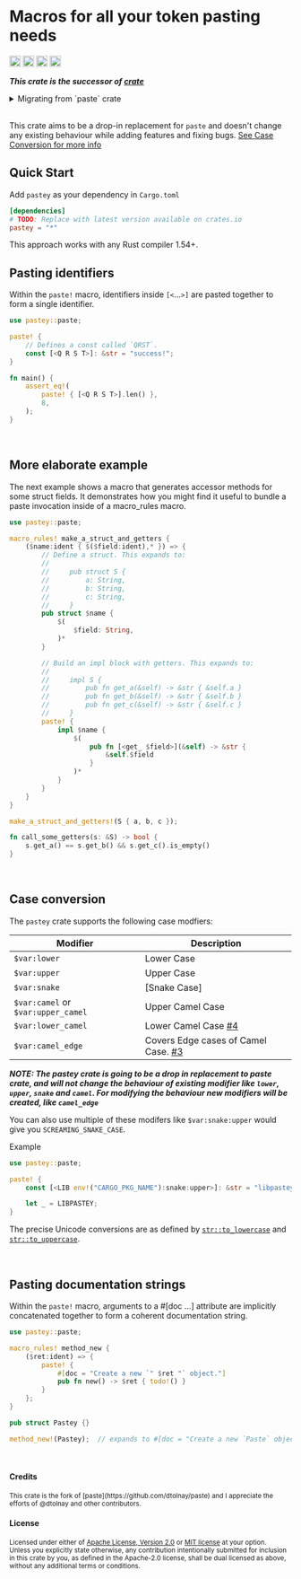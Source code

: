 Macros for all your token pasting needs
=======================================

[<img alt="github" src="https://img.shields.io/badge/github-as1100k/pastey-8da0cb?style=for-the-badge&labelColor=555555&logo=github" height="20">](https://github.com/as1100k/pastey)
[<img alt="crates.io" src="https://img.shields.io/crates/v/pastey.svg?style=for-the-badge&color=fc8d62&logo=rust" height="20">](https://crates.io/crates/pastey)
[<img alt="docs.rs" src="https://img.shields.io/badge/docs.rs-pastey-66c2a5?style=for-the-badge&labelColor=555555&logo=docs.rs" height="20">](https://docs.rs/pastey)
[<img alt="build status" src="https://img.shields.io/github/actions/workflow/status/as1100k/pastey/ci.yml?branch=master&style=for-the-badge" height="20">](https://github.com/as1100k/pastey/actions?query=branch%master)

**_This crate is the successor of [crate](https://github.com/dtolnay/paste)_**

<details>
<summary>Migrating from `paste` crate</summary>

Migrating from `paste` crate to `pastey` is super simple, just change the following in your `Cargo.toml`

```diff
[dependencies]
- paste = "1"
+ pastey = "*" # Or any specific version of pastey
```

Or even better way:

```diff
[dependencies]
- paste = "1"
+ paste = { package = "pastey", version = "*" }
```

</details>

<br>

This crate aims to be a drop-in replacement for `paste` and doesn't change any existing behaviour while
adding features and fixing bugs. [See Case Conversion for more info](#case-conversion)

## Quick Start

Add `pastey` as your dependency in `Cargo.toml`

```toml
[dependencies]
# TODO: Replace with latest version available on crates.io
pastey = "*"
```

This approach works with any Rust compiler 1.54+.

## Pasting identifiers

Within the `paste!` macro, identifiers inside `[<`...`>]` are pasted together to
form a single identifier.

```rust
use pastey::paste;

paste! {
    // Defines a const called `QRST`.
    const [<Q R S T>]: &str = "success!";
}

fn main() {
    assert_eq!(
        paste! { [<Q R S T>].len() },
        8,
    );
}
```

<br>

## More elaborate example

The next example shows a macro that generates accessor methods for some struct
fields. It demonstrates how you might find it useful to bundle a paste
invocation inside of a macro\_rules macro.

```rust
use pastey::paste;

macro_rules! make_a_struct_and_getters {
    ($name:ident { $($field:ident),* }) => {
        // Define a struct. This expands to:
        //
        //     pub struct S {
        //         a: String,
        //         b: String,
        //         c: String,
        //     }
        pub struct $name {
            $(
                $field: String,
            )*
        }

        // Build an impl block with getters. This expands to:
        //
        //     impl S {
        //         pub fn get_a(&self) -> &str { &self.a }
        //         pub fn get_b(&self) -> &str { &self.b }
        //         pub fn get_c(&self) -> &str { &self.c }
        //     }
        paste! {
            impl $name {
                $(
                    pub fn [<get_ $field>](&self) -> &str {
                        &self.$field
                    }
                )*
            }
        }
    }
}

make_a_struct_and_getters!(S { a, b, c });

fn call_some_getters(s: &S) -> bool {
    s.get_a() == s.get_b() && s.get_c().is_empty()
}
```

<br>

## Case conversion

The `pastey` crate supports the following case modfiers:

| Modifier                           | Description                           |
|------------------------------------|---------------------------------------|
| `$var:lower`                       | Lower Case                            |
| `$var:upper`                       | Upper Case                            |
| `$var:snake`                       | [Snake Case]                          |
| `$var:camel` or `$var:upper_camel` | Upper Camel Case                      |
| `$var:lower_camel`                 | Lower Camel Case [#4]                 |
| `$var:camel_edge`                  | Covers Edge cases of Camel Case. [#3] |

_**NOTE: The pastey crate is going to be a drop in replacement to paste crate,
and will not change the behaviour of existing modifier like `lower`, `upper`,
`snake` and `camel`. For modifying the behaviour new modifiers will be created,
like `camel_edge`**_

You can also use multiple of these modifers like `$var:snake:upper` would give you
`SCREAMING_SNAKE_CASE`.

Example

```rust
use pastey::paste;

paste! {
    const [<LIB env!("CARGO_PKG_NAME"):snake:upper>]: &str = "libpastey";

    let _ = LIBPASTEY;
}
```

The precise Unicode conversions are as defined by [`str::to_lowercase`] and
[`str::to_uppercase`].

[#3]: https://github.com/AS1100K/pastey/issues/3
[#4]: https://github.com/AS1100K/pastey/issues/4
[`str::to_lowercase`]: https://doc.rust-lang.org/std/primitive.str.html#method.to_lowercase
[`str::to_uppercase`]: https://doc.rust-lang.org/std/primitive.str.html#method.to_uppercase

<br>

## Pasting documentation strings

Within the `paste!` macro, arguments to a #\[doc ...\] attribute are implicitly
concatenated together to form a coherent documentation string.

```rust
use pastey::paste;

macro_rules! method_new {
    ($ret:ident) => {
        paste! {
            #[doc = "Create a new `" $ret "` object."]
            pub fn new() -> $ret { todo!() }
        }
    };
}

pub struct Pastey {}

method_new!(Pastey);  // expands to #[doc = "Create a new `Paste` object"]
```

<br>

#### Credits

<sup>
This crate is the fork of [paste](https://github.com/dtolnay/paste) and I appreciate the efforts of
@dtolnay and other contributors.
</sup>

#### License

<sup>
Licensed under either of <a href="LICENSE-APACHE">Apache License, Version
2.0</a> or <a href="LICENSE-MIT">MIT license</a> at your option.
</sup>

<br>

<sub>
Unless you explicitly state otherwise, any contribution intentionally submitted
for inclusion in this crate by you, as defined in the Apache-2.0 license, shall
be dual licensed as above, without any additional terms or conditions.
</sub>
